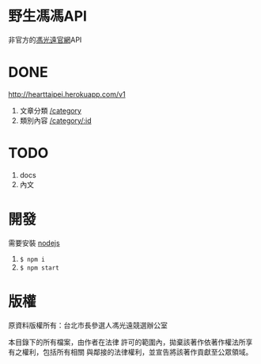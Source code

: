 # 野生馮馮API

非官方的[馮光遠官網](http://www.hearttaipei.tw)API

# DONE

http://hearttaipei.herokuapp.com/v1

1. 文章分類 [/category](http://hearttaipei.herokuapp.com/v1/category)
2. 類別內容 [/category/:id](http://hearttaipei.herokuapp.com/v1/category/77)

# TODO
1. docs
2. 內文

# 開發

需要安裝 [nodejs](http://nodejs.org/)

1. `$ npm i`
2. `$ npm start`

# 版權

原資料版權所有：台北市長參選人馮光遠競選辦公室

本目錄下的所有檔案，由作者在法律 許可的範圍內，拋棄該著作依著作權法所享有之權利，包括所有相關 與鄰接的法律權利，並宣告將該著作貢獻至公眾領域。